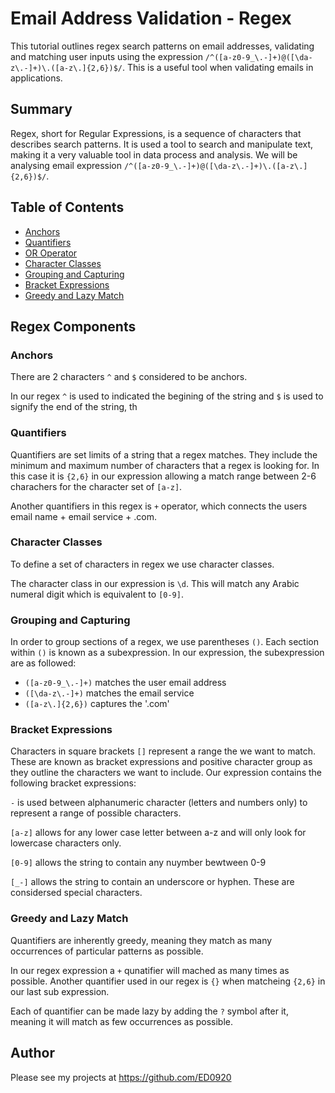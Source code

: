 # Email Address Validation - Regex

This tutorial outlines regex search patterns on email addresses, validating and matching user inputs using the expression `/^([a-z0-9_\.-]+)@([\da-z\.-]+)\.([a-z\.]{2,6})$/`. This is a useful tool when validating emails in applications.


## Summary

Regex, short for Regular Expressions, is a sequence of characters that describes search patterns. It is used a tool to search and manipulate text, making it a very valuable tool in data process and analysis. We will be analysing email expression `/^([a-z0-9_\.-]+)@([\da-z\.-]+)\.([a-z\.]{2,6})$/`.

## Table of Contents

- [Anchors](#anchors)
- [Quantifiers](#quantifiers)
- [OR Operator](#or-operator)
- [Character Classes](#character-classes)
- [Grouping and Capturing](#grouping-and-capturing)
- [Bracket Expressions](#bracket-expressions)
- [Greedy and Lazy Match](#greedy-and-lazy-match)


## Regex Components

### Anchors
There are 2 characters  `^` and `$` considered to be anchors.

In our regex `^` is used to indicated the begining of the string and `$` is used to signify the end of the string, th

### Quantifiers

Quantifiers are set limits of a string that a regex matches. They include the minimum and maximum number of characters that a regex is looking for. In this case it is `{2,6}` in our expression allowing a match range between 2-6 charachers for the character set of `[a-z]`.

Another quantifiers in this regex is `+` operator, which connects the users email name + email service + .com.

### Character Classes

To define a set of characters in regex we use character classes.

The character class in our expression is `\d`. This will match any Arabic numeral digit which is equivalent to `[0-9]`.

### Grouping and Capturing

In order to group sections of a regex, we use parentheses `()`. Each section within `()` is known as a subexpression. In our expression, the subexpression are as followed:
- `([a-z0-9_\.-]+)` matches the user email address
- `([\da-z\.-]+)` matches the email service
- `([a-z\.]{2,6})` captures the '.com'

### Bracket Expressions
Characters in square brackets `[]` represent a range the we want to match. These are known as bracket expressions and positive character group as they outline the characters we want to include. Our expression contains the following bracket expressions:

`-` is used between alphanumeric character (letters and numbers only) to represent a range of possible characters. 

`[a-z]` allows for any lower case letter between a-z and will only look for lowercase characters only. 

`[0-9]` allows the string to contain any nuymber bewtween 0-9

`[_-]` allows the string  to contain an underscore or hyphen. These are considersed special characters.

### Greedy and Lazy Match

Quantifiers are inherently greedy, meaning they match as many occurrences of particular patterns as possible. 

In our regex expression a  `+` qunatifier will mached as many times as possible. Another quantifier used in our regex is 
`{}` when matcheing `{2,6}` in our last sub expression. 

Each of quantifier can be made lazy by adding the `?` symbol after it, meaning it will match as few occurrences as possible.


## Author

Please see my projects at https://github.com/ED0920 

